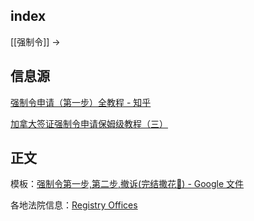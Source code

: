 
## index

[[强制令]] ->


## 信息源

[强制令申请（第一步）全教程 - 知乎](https://zhuanlan.zhihu.com/p/604924740)

[加拿大签证强制令申请保姆级教程（三）](https://www.xiaohongshu.com/explore/635aacbe0000000014036fa4)

## 正文

模板：[强制令第一步,第二步,撤诉(完结撒花🎉) - Google 文件](https://docs.google.com/document/d/1F8PjUwT595LpoXJSbd_561N0IpXBduF17yYCScEHs-A/edit)

各地法院信息：[Registry Offices](https://www.cas-satj.gc.ca/en/operations/locations.shtml)
